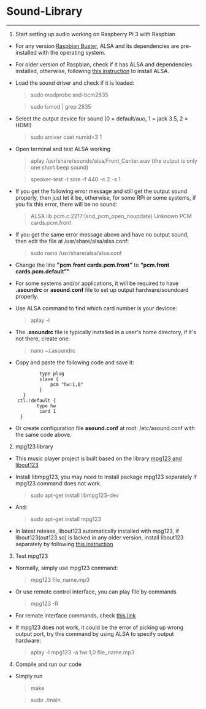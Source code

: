 # Sound-Library
-------

1. Start setting up audio working on Raspberry Pi 3 with Raspbian
-  For any version [Raspbian Buster](https://www.raspberrypi.org/downloads/raspbian/), ALSA and its dependencies are pre-installed with the operating system. 

- For older version of Raspbian, check if it has ALSA and dependencies installed, otherwise, following [this instruction](https://alsa.opensrc.org/Quick_Install) to install ALSA.

- Load the sound driver and check if it is loaded:
    > sudo modprobe snd-bcm2835
    
    >sudo lsmod | grep 2835

- Select the output device for sound (0 = default/auo, 1 = jack 3.5, 2 = HDMI)
    > sudo amixer cset numid=3 1
    
- Open terminal and test ALSA working
    > aplay /usr/share/sounds/alsa/Front_Center.wav (the output is only one short beep sound)
    
    >speaker-test -t sine -f 440 -c 2 -s 1

- If you get the following error message and still get the output sound properly, then just let it be, otherwise, for some RPi or some systems, if you fix this error, there will be no sound:
    > ALSA lib pcm.c:2217:(snd_pcm_open_noupdate) Unknown PCM cards.pcm.front

- If you get the same error message above and have no output sound, then edit the file at /usr/share/alsa/alsa.conf:
    > sudo nano /usr/share/alsa/alsa.conf
    
- Change the line **"pcm.front cards.pcm.front”** to **“pcm.front cards.pcm.default”"**
    
- For some systems and/or applications, it will be required to have **.asoundrc** or **asound.conf** file to set up output hardware/soundcard properly.

- Use ALSA command to find which card number is your devicce:
    > aplay -l

- The **.asoundrc** file is typically installed in a user's home directory, if it's not there, create one:
    > nano ~/.asoundrc 

- Copy and paste the following code and save it:
```pcm.!default {
            type plug
            slave {
                pcm "hw:1,0"
            }
      }
    ctl.!default {
           type hw           
            card 1
     }
```

- Or create configuration file **asound.conf** at root: /etc/asound.conf with the same code above.

2. mpg123 library
- This music player project is built based on the library [mpg123 and libout123](https://www.mpg123.de/#2019-10-26)

- Install libmpg123, you may need to install package mpg123 separately if mpg123 command does not work. 
    > sudo apt-get install libmpg123-dev

- And:
    > sudo apt-get install mpg123

- In latest release, libout123 automatically installed with mpg123, if libout123(out123.so) is lacked in any older version, install libout123 separately by following [this instruction](http://www.linuxfromscratch.org/blfs/view/svn/multimedia/mpg123.html)

3. Test mpg123

- Normally, simply use mpg123 command:
    > mpg123 file_name.mp3

- Or use remote control interface, you can play file by commands 
    > mpg123 -R 

- For remote interface commands, check [this link](https://github.com/georgi/mpg123/blob/master/doc/README.remote)

- If mpg123 does not work, it could be the error of picking up wrong output port, try this command by using ALSA to specify output hardware:
    > aplay -l mpg123 -a hw:1,0 file_name.mp3

4. Compile and run our code
-  Simply run 
    > make 
    
    >sudo ./main 
